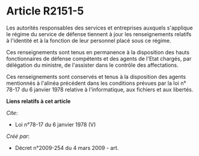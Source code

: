 # Article R2151-5

Les autorités responsables des services et entreprises auxquels s'applique le régime du service de défense tiennent à jour
les renseignements relatifs à l'identité et à la fonction de leur personnel placé sous ce régime. 

Ces renseignements sont tenus en permanence à la disposition des hauts fonctionnaires de défense compétents et des agents de
l'Etat chargés, par délégation du ministre, de l'assister dans le contrôle des affectations. 

Ces renseignements sont conservés et tenus à la disposition des agents mentionnés à l'alinéa précédent dans les conditions
prévues par la loi n° 78-17 du 6 janvier 1978 relative à l'informatique, aux fichiers et aux libertés.

**Liens relatifs à cet article**

_Cite_:

  - Loi n°78-17 du 6 janvier 1978 (V)

_Créé par_:

  - Décret n°2009-254 du 4 mars 2009 - art.
